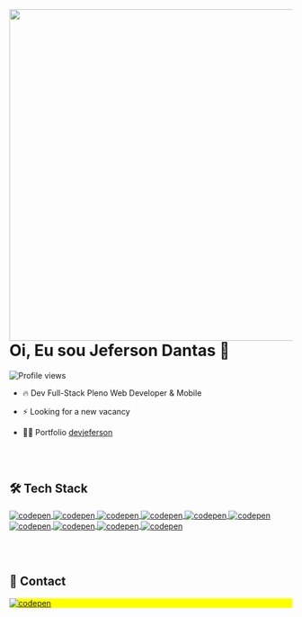 <img align="right" height="590em" src="https://raw.githubusercontent.com/gist/jeferson8458/068a1183eec15a065880a82b60545573/raw/0f08f572f55fbde02be86183ea1c82ce3c026fd9/githubcard.svg" />

<h1 align="left">Oi, Eu sou Jeferson Dantas 👋</h1>

<p align="left"> <img src="https://komarev.com/ghpvc/?username=jeferson8458&color=yellow" alt="Profile views" /> </p>

- 🔥 Dev Full-Stack Pleno Web Developer & Mobile

- ⚡ Looking for a new vacancy

- 👨‍💻 Portfolio [devjeferson](https://jefersondantas.com.br/)


  <br><br>

## 🛠️ Tech Stack
<a href="https://github.com/jeferson8458" target="_blank">
  <img align="center" src="https://img.shields.io/badge/-JavaScript-05122A?style=flat&logo=javascript" alt="codepen"/>
</a>
<a href="https://github.com/jeferson8458" target="_blank">
  <img align="center" src="https://img.shields.io/badge/-Node-05122A?style=flat&logo=node.js" alt="codepen"/>
</a>
<a href="https://github.com/jeferson8458" target="_blank">
  <img align="center" src="https://img.shields.io/badge/-Html-05122A?style=flat&logo=html5" alt="codepen"/>
</a>
<a href="https://github.com/jeferson8458" target="_blank">
  <img align="center" src="https://img.shields.io/badge/-CSS-05122A?style=flat&logo=css3" alt="codepen"/>
</a>
<a href="https://github.com/jeferson8458" target="_blank">
  <img align="center" src="https://img.shields.io/badge/-ReactJS-05122A?style=flat&logo=react" alt="codepen"/>
</a>
<a href="https://github.com/jeferson8458" target="_blank">
  <img align="center" src="https://img.shields.io/badge/-React%20Native-05122A?style=flat&logo=react" alt="codepen"/>
</a>
<a href="https://github.com/jeferson8458" target="_blank">
  <img align="center" src="https://img.shields.io/badge/-Git-05122A?style=flat&logo=git" alt="codepen"/>
</a>
<a href="https://github.com/jeferson8458" target="_blank">
  <img align="center" src="https://img.shields.io/badge/-Python-05122A?style=flat&logo=python" alt="codepen"/>
</a>
<a href="https://github.com/jeferson8458" target="_blank">
  <img align="center" src="https://img.shields.io/badge/-C%20Sharp-05122A?style=flat&logo=sharp" alt="codepen"/>
</a>
<a href="https://github.com/jeferson8458" target="_blank">
  <img align="center" src="https://img.shields.io/badge/-Typescript-05122A?style=flat&logo=typescript" alt="codepen"/>
</a>

 <br><br>

## 📱 Contact

<p align="left" style="background:yellow">
<a href="https://www.linkedin.com/in/jeferson-dantas-a2962a231/" target="_blank">
  <img align="center" src="https://img.shields.io/badge/-Linkedin-05122A?style=flat&logo=linkedin" alt="codepen"/>
</a>
</p>
